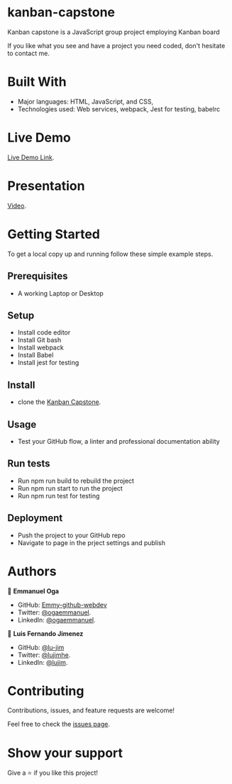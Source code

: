 # kanban-capstone

Kanban capstone is a JavaScript group project employing Kanban board


If you like what you see and have a project you need coded, don't hesitate to contact me.



# Built With


- Major languages: HTML, JavaScript, and CSS,
- Technologies used: Web services, webpack, Jest for testing, babelrc


# Live Demo

[Live Demo Link](https://emmy-github-webdev.github.io/kanban-capstone/dist/).

# Presentation

[Video](https://drive.google.com/file/d/13P58IxlnnbB4pzPj-iBUa0fo4ltbNxOu/view?usp=sharing).

# Getting Started


To get a local copy up and running follow these simple example steps.

## Prerequisites
- A working Laptop or Desktop
## Setup
- Install code editor
- Install Git bash
- Install webpack
- Install Babel
- Install jest for testing
## Install
- clone the [Kanban Capstone](https://github.com/Emmy-github-webdev/kanban-capstone).
## Usage
- Test your GitHub flow, a linter and professional documentation ability
## Run tests
- Run npm run build to rebuild the project
- Run npm run start to run the project
- Run npm run test for testing
## Deployment
- Push the project to your GitHub repo
- Navigate to page in the prject settings and publish
# Authors
👤 **Emmanuel Oga**
- GitHub: [Emmy-github-webdev](https://github.com/Emmy-github-webdev)
- Twitter: [@ogaemmanuel](https://twitter.com/OgaemmanuelOga).
- LinkedIn: [@ogaemmanuel](https://www.linkedin.com/in/emmanuel-oga-16171584/).

👤 **Luis Fernando Jimenez**
- GitHub: [@lu-jim](https://github.com/Emmy-github-webdev)
- Twitter: [@lujimhe](https://twitter.com/OgaemmanuelOga).
- LinkedIn: [@lujim](https://www.linkedin.com/in/emmanuel-oga-16171584/).

# Contributing

Contributions, issues, and feature requests are welcome!

Feel free to check the [issues page](https://github.com/Emmy-github-webdev/kanban-capstone/issues).

# Show your support

Give a :star: if you like this project!

